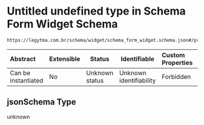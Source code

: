 # Untitled undefined type in Schema Form Widget Schema

```txt
https://legytma.com.br/schema/widget/schema_form_widget.schema.json#/properties/jsonSchema
```




| Abstract            | Extensible | Status         | Identifiable            | Custom Properties | Additional Properties | Access Restrictions | Defined In                                                                                                 |
| :------------------ | ---------- | -------------- | ----------------------- | :---------------- | --------------------- | ------------------- | ---------------------------------------------------------------------------------------------------------- |
| Can be instantiated | No         | Unknown status | Unknown identifiability | Forbidden         | Allowed               | none                | [schema_form_widget.schema.json\*](../schema/widget/schema_form_widget.schema.json "open original schema") |

## jsonSchema Type

unknown
